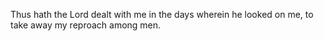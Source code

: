 Thus hath the Lord dealt with me in the days wherein he looked on me, to take away my reproach among men.

